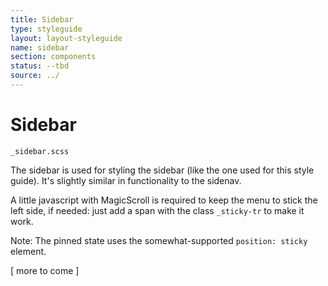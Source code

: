 ```yaml
---
title: Sidebar
type: styleguide
layout: layout-styleguide
name: sidebar
section: components
status: --tbd
source: ../
---
```



<main markdown="1">

# Sidebar

`_sidebar.scss`

The sidebar is used for styling the sidebar (like the one used for this style guide). It's slightly similar in functionality to the sidenav.

A little javascript with MagicScroll is required to keep the menu to stick the left side, if needed: just add a span with the class `_sticky-tr` to make it work.

Note: The pinned state uses the somewhat-supported `position: sticky` element.

[ more to come ]